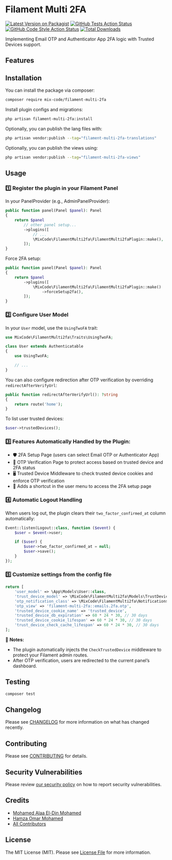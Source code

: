 # Filament Multi 2FA

[![Latest Version on Packagist](https://img.shields.io/packagist/v/mix-code/filament-multi-2fa.svg?style=flat-square)](https://packagist.org/packages/mix-code/filament-multi-2fa)
[![GitHub Tests Action Status](https://img.shields.io/github/actions/workflow/status/mix-code/filament-multi-2fa/run-tests.yml?branch=main&label=tests&style=flat-square)](https://github.com/mix-code/filament-multi-2fa/actions?query=workflow%3Arun-tests+branch%3Amain)
[![GitHub Code Style Action Status](https://img.shields.io/github/actions/workflow/status/mix-code/filament-multi-2fa/fix-php-code-styling.yml?branch=main&label=code%20style&style=flat-square)](https://github.com/mix-code/filament-multi-2fa/actions?query=workflow%3A"Fix+PHP+code+styling"+branch%3Amain)
[![Total Downloads](https://img.shields.io/packagist/dt/mix-code/filament-multi-2fa.svg?style=flat-square)](https://packagist.org/packages/mix-code/filament-multi-2fa)

Implementing Email OTP and Authenticator App 2FA logic with Trusted Devices support.

## Features

## Installation

You can install the package via composer:

```bash
composer require mix-code/filament-multi-2fa
```

Install plugin configs and migrations:

```bash
php artisan filament-multi-2fa:install
```

Optionally, you can publish the lang files with:

```bash
php artisan vendor:publish --tag="filament-multi-2fa-translations"
```

Optionally, you can publish the views using:

```bash
php artisan vendor:publish --tag="filament-multi-2fa-views"
```

## Usage

### 1️⃣ Register the plugin in your Filament Panel

In your PanelProvider (e.g., AdminPanelProvider):

```php
public function panel(Panel $panel): Panel
{
    return $panel
        // other panel setup...
        ->plugins([
            // ...
            \MixCode\FilamentMulti2fa\FilamentMulti2faPlugin::make(),
        ]);
}
```

Force 2FA setup:

```php
public function panel(Panel $panel): Panel
{
    return $panel
        ->plugins([
            \MixCode\FilamentMulti2fa\FilamentMulti2faPlugin::make()
                ->forceSetup2fa(),
        ]);
}
```

### 2️⃣ Configure User Model

In your `User` model, use the `UsingTwoFA` trait:

```php
use MixCode\FilamentMulti2fa\Traits\UsingTwoFA;

class User extends Authenticatable
{
    use UsingTwoFA;

    // ...
}
```

You can also configure redirection after OTP verification by overriding `redirectAfterVerifyUrl`:

```php
public function redirectAfterVerifyUrl(): ?string
{
    return route('home');
}
```

To list user trusted devices:

```php
$user->trustedDevices();
```

### 3️⃣ Features Automatically Handled by the Plugin:

-   🛡️ 2FA Setup Page (users can select Email OTP or Authenticator App)
-   🔑 OTP Verification Page to protect access based on trusted device and 2FA status
-   🖥 Trusted Device Middleware to check trusted device cookies and enforce OTP verification
-   🔐 Adds a shortcut in the user menu to access the 2FA setup page

### 4️⃣ Automatic Logout Handling

When users log out, the plugin clears their `two_factor_confirmed_at` column automatically:

```php
Event::listen(Logout::class, function ($event) {
    $user = $event->user;

    if ($user) {
        $user->two_factor_confirmed_at = null;
        $user->save();
    }
});
```

### 5️⃣ Customize settings from the config file

```php
return [
    'user_model' => \App\Models\User::class,
    'trust_device_model' => \MixCode\FilamentMulti2fa\Models\TrustDevice::class,
    'otp_notification_class' => \MixCode\FilamentMulti2fa\Notifications\TwoFactorCodeNotification::class,
    'otp_view' => 'filament-multi-2fa::emails.2fa.otp',
    'trusted_device_cookie_name' => 'trusted_device',
    'trusted_device_db_expiration' => 60 * 24 * 30, // 30 days
    'trusted_device_cookie_lifespan' => 60 * 24 * 30, // 30 days
    'trust_device_check_cache_lifespan' => 60 * 24 * 30, // 30 days
];
```

📝 **Notes:**

-   The plugin automatically injects the `CheckTrustedDevice` middleware to protect your Filament admin routes.
-   After OTP verification, users are redirected to the current panel’s dashboard.

## Testing

```bash
composer test
```

## Changelog

Please see [CHANGELOG](CHANGELOG.md) for more information on what has changed recently.

## Contributing

Please see [CONTRIBUTING](.github/CONTRIBUTING.md) for details.

## Security Vulnerabilities

Please review [our security policy](../../security/policy) on how to report security vulnerabilities.

## Credits

-   [Mohamed Alaa El-Din Mohamed](https://github.com/mix-code)
-   [Hamza Omar Mohamed](https://github.com/mix-code)
-   [All Contributors](../../contributors)

## License

The MIT License (MIT). Please see [License File](LICENSE.md) for more information.
